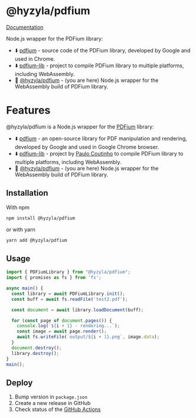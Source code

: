 # @hyzyla/pdfium

[Documentation](https://pdfium.vercel.app/)

Node.js wrapper for the PDFium library:

- ⬇️ [pdfium](https://pdfium.googlesource.com/pdfium/) - source code of the PDFium library, developed by Google and used in Chrome.
- ⬇️ [pdfium-lib](https://github.com/paulocoutinhox/pdfium-lib) - project to compile PDFium library to multiple platforms, including WebAssembly.
- 📍 [@hyzyla/pdfium](https://github.com/hyzyla/pdfium) - (you are here)
  Node.js wrapper for the WebAssembly build of PDFium library.

# Features

@hyzyla/pdfium is a Node.js wrapper for the [PDFium](https://pdfium.googlesource.com/pdfium/) library:

- ⬇️ [pdfium](https://pdfium.googlesource.com/pdfium/) - an open-source library for PDF manipulation and rendering, developed by Google and used in Google Chrome browser.
- ⬇️ [pdfium-lib](https://github.com/paulocoutinhox/pdfium-lib) - project by [Paulo Coutinho](https://github.com/paulocoutinhox) to compile PDFium library to multiple platforms, including WebAssembly.
- 📍 [@hyzyla/pdfium](https://github.com/hyzyla/pdfium) - (you are here) Node.js wrapper for the WebAssembly build of PDFium library.

## Installation

With npm

```sh
npm install @hyzyla/pdfium
```

or with yarn

```sh
yarn add @hyzyla/pdfium
```

## Usage

```ts
import { PDFiumLibrary } from "@hyzyla/pdfium";
import { promises as fs } from 'fs';

async main() {
  const library = await PDFiumLibrary.init();
  const buff = await fs.readFile('test2.pdf');

  const document = await library.loadDocument(buff);

  for (const page of document.pages()) {
    console.log(`${i + 1} - rendering...`);
    const image = await page.render();
    await fs.writeFile(`output/${i + 1}.png`, image.data);
  }
  document.destroy();
  library.destroy();
}
main();
```

## Deploy

1. Bump version in `package.json`
2. Create a new release in GitHub
3. Check status of the [GitHub Actions](https://github.com/hyzyla/pdfium/actions)
